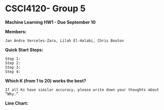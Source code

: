 # CSCI4120- Group 5
**Machine Learning HW1 - Due September 10**

**Members:** 

	Jan Andre Verceles-Zara, Lilah El-Halabi, Chris Bouton
  
**Quick Start Steps:**
	
	Step 1: 
	Step 2: 
	Step 3:
	Step 4:

**Which K (from 1 to 20) works the best?**
	
	If all Ks have similar accuracy, please write down your thoughts about “Why.”

**Line Chart:**
